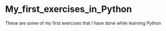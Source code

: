 # My_first_exercises_in_Python
These are some of my first exercises that I have done while learning Python
